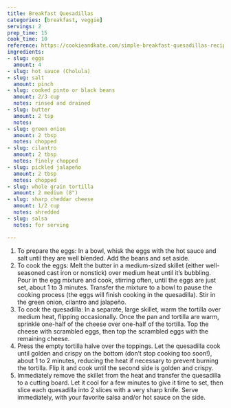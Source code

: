 ```yaml
---
title: Breakfast Quesadillas
categories: [breakfast, veggie]
servings: 2
prep_time: 15
cook_time: 10
reference: https://cookieandkate.com/simple-breakfast-quesadillas-recipe/#tasty-recipes-28931
ingredients:
- slug: eggs
  amount: 4
- slug: hot sauce (Cholula)
- slug: salt
  amount: pinch
- slug: cooked pinto or black beans
  amount: 2/3 cup
  notes: rinsed and drained
- slug: butter
  amount: 2 tsp
  notes:
- slug: green onion
  amount: 2 tbsp
  notes: chopped
- slug: cilantro
  amount: 2 tbsp
  notes: finely chopped
- slug: pickled jalapeño
  amount: 2 tbsp
  notes: chopped
- slug: whole grain tortilla
  amount: 2 medium (8")
- slug: sharp cheddar cheese
  amount: 1/2 cup
  notes: shredded
- slug: salsa
  notes: for serving

---
```


1. To prepare the eggs: In a bowl, whisk the eggs with the hot sauce and salt until they are well blended. Add the beans and set aside.
2. To cook the eggs: Melt the butter in a medium-sized skillet (either well-seasoned cast iron or nonstick) over medium heat until it’s bubbling. Pour in the egg mixture and cook, stirring often, until the eggs are just set, about 1 to 3 minutes. Transfer the mixture to a bowl to pause the cooking process (the eggs will finish cooking in the quesadilla). Stir in the green onion, cilantro and jalapeño.
3. To cook the quesadilla: In a separate, large skillet, warm the tortilla over medium heat, flipping occasionally. Once the pan and tortilla are warm, sprinkle one-half of the cheese over one-half of the tortilla. Top the cheese with scrambled eggs, then top the scrambled eggs with the remaining cheese.
4. Press the empty tortilla halve over the toppings. Let the quesadilla cook until golden and crispy on the bottom (don’t stop cooking too soon!), about 1 to 2 minutes, reducing the heat if necessary to prevent burning the tortilla. Flip it and cook until the second side is golden and crispy.
5. Immediately remove the skillet from the heat and transfer the quesadilla to a cutting board. Let it cool for a few minutes to give it time to set, then slice each quesadilla into 2 slices with a very sharp knife. Serve immediately, with your favorite salsa and/or hot sauce on the side.
